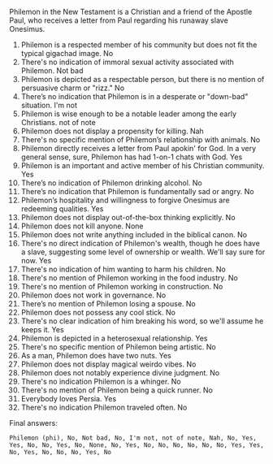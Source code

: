 Philemon in the New Testament is a Christian and a friend of the Apostle Paul, who receives a letter from Paul regarding his runaway slave Onesimus.

1. Philemon is a respected member of his community but does not fit the typical gigachad image. No
2. There's no indication of immoral sexual activity associated with Philemon. Not bad
3. Philemon is depicted as a respectable person, but there is no mention of persuasive charm or "rizz." No
4. There’s no indication that Philemon is in a desperate or "down-bad" situation. I'm not
5. Philemon is wise enough to be a notable leader among the early Christians. not of note
6. Philemon does not display a propensity for killing. Nah
7. There's no specific mention of Philemon’s relationship with animals. No
8. Philemon directly receives a letter from Paul apokin' for God. In a very general sense, sure, Philemon has had 1-on-1 chats with God. Yes 
9. Philemon is an important and active member of his Christian community. Yes
10. There’s no indication of Philemon drinking alcohol. No
11. There’s no indication that Philemon is fundamentally sad or angry. No
12. Philemon’s hospitality and willingness to forgive Onesimus are redeeming qualities. Yes
13. Philemon does not display out-of-the-box thinking explicitly. No 
14. Philemon does not kill anyone. None
15. Philemon does not write anything included in the biblical canon. No
16. There's no direct indication of Philemon's wealth, though he does have a slave, suggesting some level of ownership or wealth. We'll say sure for now.   Yes
17. There's no indication of him wanting to harm his children. No
18. There's no mention of Philemon working in the food industry. No
19. There's no mention of Philemon working in construction. No
20. Philemon does not work in governance. No
21. There’s no mention of Philemon losing a spouse. No
22. Philemon does not possess any cool stick. No
23. There's no clear indication of him breaking his word, so we'll assume he keeps it. Yes
24. Philemon is depicted in a heterosexual relationship. Yes
25. There's no specific mention of Philemon being artistic. No
26. As a man, Philemon does have two nuts. Yes
27. Philemon does not display magical weirdo vibes. No
28. Philemon does not notably experience divine judgment. No
29. There's no indication Philemon is a whinger. No
30. There's no mention of Philemon being a quick runner. No
31. Everybody loves Persia. Yes
32. There's no indication Philemon traveled often. No

Final answers:

```Philemon (phi), No, Not bad, No, I'm not, not of note, Nah, No, Yes, Yes, No, No, Yes, No, None, No, Yes, No, No, No, No, No, No, Yes, Yes, No, Yes, No, No, No, Yes, No```
